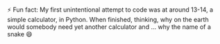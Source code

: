 <!--
**grigoll/grigoll** is a ✨ _special_ ✨ repository because its `README.md` (this file) appears on your GitHub profile.

Here are some ideas to get you started:

- 🔭 I’m currently working on ...
- 🌱 I’m currently learning ...
- 👯 I’m looking to collaborate on ...
- 🤔 I’m looking for help with ...
- 💬 Ask me about ...
- 📫 How to reach me: ...
- 😄 Pronouns: ...
-->
⚡ Fun fact: My first unintentional attempt to code was at around 13-14, a simple calculator, in Python. When finished, thinking, why on the earth would somebody need yet another calculator and ... why the name of a snake 😄
